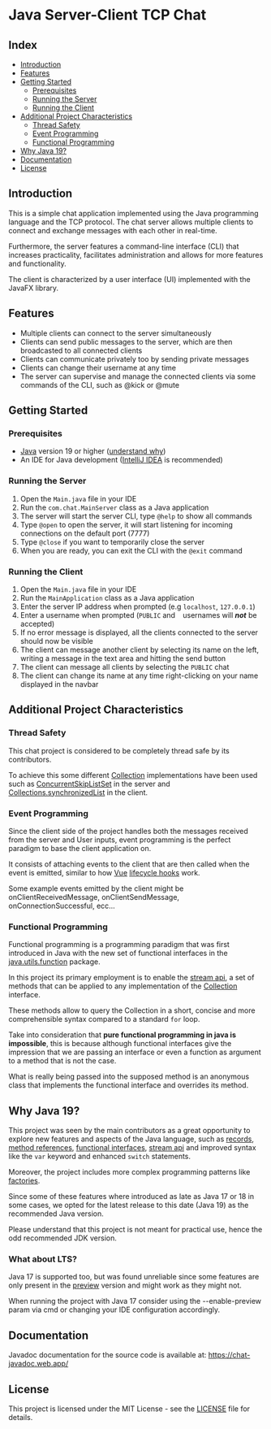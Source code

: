 # Java Server-Client TCP Chat

## Index
- [Introduction](#introduction)
- [Features](#features)
- [Getting Started](#getting-started)
    - [Prerequisites](#prerequisites)
    - [Running the Server](#running-the-server)
    - [Running the Client](#running-the-client)
- [Additional Project Characteristics](#additional-project-characteristics)
    - [Thread Safety](#thread-safety)
    - [Event Programming](#event-programming)
    - [Functional Programming](#functional-programming)
- [Why Java 19?](#why-java-19)
- [Documentation](#documentation)
- [License](#license)

## Introduction

This is a simple chat application implemented using the Java programming language and the TCP protocol. 
The chat server allows multiple clients to connect and exchange messages with each other in real-time.

Furthermore, the server features a command-line interface (CLI) that increases practicality, 
facilitates administration and allows for more features and functionality.

The client is characterized by a user interface (UI) implemented with the JavaFX library.

## Features

- Multiple clients can connect to the server simultaneously
- Clients can send public messages to the server, which are then broadcasted to all connected clients
- Clients can communicate privately too by sending private messages
- Clients can change their username at any time
- The server can supervise and manage the connected clients via some commands of the CLI, such as @kick or @mute

## Getting Started

### Prerequisites

- [Java](https://www.oracle.com/java/technologies/downloads/#java19) version 19 or higher ([understand why](#why-java-19))
- An IDE for Java development ([IntelliJ IDEA](https://www.jetbrains.com/idea/download/) is recommended)

### Running the Server

1. Open the `Main.java` file in your IDE
2. Run the `com.chat.MainServer` class as a Java application
3. The server will start the server CLI, type `@help` to show all commands
4. Type `@open` to open the server, it will start listening for incoming connections on the default port (7777)
5. Type `@close` if you want to temporarily close the server
6. When you are ready, you can exit the CLI with the `@exit` command

### Running the Client

1. Open the `Main.java` file in your IDE
2. Run the `MainApplication` class as a Java application
3. Enter the server IP address when prompted (e.g `localhost`, `127.0.0.1`)
4. Enter a username when prompted (`PUBLIC` and ` ` usernames will ***not*** be accepted)
5. If no error message is displayed, all the clients connected to the server should now be visible
6. The client can message another client by selecting its name on the left, writing a message in the text area and hitting the send button
7. The client can message all clients by selecting the `PUBLIC` chat
8. The client can change its name at any time right-clicking on your name displayed in the navbar

## Additional Project Characteristics

### Thread Safety

This chat project is considered to be completely thread safe by its contributors.

To achieve this some different [Collection](https://docs.oracle.com/javase/8/docs/api/java/util/Collection.html) 
implementations have been used such as [ConcurrentSkipListSet](https://docs.oracle.com/javase/8/docs/api/java/util/concurrent/ConcurrentSkipListSet.html)
in the server and [Collections.synchronizedList](https://docs.oracle.com/javase/8/docs/api/java/util/Collections.html#synchronizedList-java.util.List-)
in the client.

### Event Programming

Since the client side of the project handles both the messages received from the server and
User inputs, event programming is the perfect paradigm to base the client application on.

It consists of attaching events to the client that are then called when the event is emitted,
similar to how [Vue](https://vuejs.org/) [lifecycle hooks](https://vuejs.org/guide/essentials/lifecycle.html) work.

Some example events emitted by the client might be onClientReceivedMessage, onClientSendMessage, onConnectionSuccessful, ecc...

### Functional Programming

Functional programming is a programming paradigm that was first introduced in Java with the new set of functional interfaces 
in the [java.utils.function](https://docs.oracle.com/javase/8/docs/api/java/util/function/package-summary.html) package.

In this project its primary employment is to enable the [stream api](https://docs.oracle.com/javase/8/docs/api/java/util/stream/package-summary.html), 
a set of methods that can be applied to any implementation of the 
[Collection](https://docs.oracle.com/javase/8/docs/api/java/util/Collection.html) interface.

These methods allow to query the Collection in a short, concise and more comprehensible syntax compared to a standard `for` loop.

Take into consideration that __pure functional programming in java is impossible__, this is because although
functional interfaces give the impression that we are passing an interface or even a function as argument to a method
that is not the case.

What is really being passed into the supposed method is an anonymous class that implements the 
functional interface and overrides its method.

## Why Java 19?

This project was seen by the main contributors as a great opportunity to explore new features
and aspects of the Java language, such as
[records](https://docs.oracle.com/en/java/javase/14/language/records.html),
[method references](https://docs.oracle.com/javase/tutorial/java/javaOO/methodreferences.html),
[functional interfaces](https://docs.oracle.com/javase/8/docs/api/java/util/function/package-summary.html),
[stream api](https://docs.oracle.com/javase/8/docs/api/java/util/stream/package-summary.html)
and improved syntax like the `var` keyword and enhanced `switch` statements.

Moreover, the project includes more complex programming patterns like [factories](https://en.wikipedia.org/wiki/Factory_method_pattern).

Since some of these features where introduced as late as Java 17 or 18 in some cases, 
we opted for the latest release to this date (Java 19) as the recommended Java version.

Please understand that this project is not meant for practical use, hence the odd recommended JDK version.

### What about LTS?

Java 17 is supported too, but was found unreliable since some features are only present in the 
[preview](https://docs.oracle.com/en/java/javase/17/language/preview-language-and-vm-features.html) version
and might work as they might not.

When running the project with Java 17 consider using the --enable-preview param via cmd or changing your
IDE configuration accordingly.

## Documentation

Javadoc documentation for the source code is available at: https://chat-javadoc.web.app/

## License

This project is licensed under the MIT License - see the [LICENSE](LICENSE.md) file for details.
